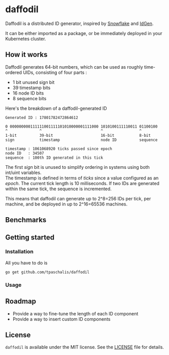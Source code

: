 # daffodil
Daffodil is a distributed ID generator, inspired by [Snowflake](https://github.com/twitter/snowflake) and [IdGen](https://github.com/RobThree/IdGen).

It can be either imported as a package, or be immediately deployed in your Kubernetes cluster.

## How it works

Daffodil generates 64-bit numbers, which can be used as roughly time-ordered UIDs, consisting of four parts :
- 1 bit unused sign bit
- 39 timestamp bits
- 16 node ID bits
- 8 sequence bits

Here's the breakdown of a daffodil-generated ID

```
Generated ID : 17801782472864612

0 000000000111111001111101010000001111000 1010100111110011 01100100
^              ^                          ^                ^
1-bit          39-bit                     16-bit           8-bit
sign           timestamp                  node ID          sequence

timestamp : 1061068920 ticks passed since epoch
node ID   : 34507
sequence  : 100th ID generated in this tick
```

The first *sign* bit is unused to simplify ordering in systems using both int/uint variables.   
The timestamp is defined in terms of *ticks* since a value configured as an *epoch*. The current tick length is 10 milliseconds.
If two IDs are generated within the same tick, the sequence is incremented.

This means that daffodil can generate up to 2^8=256 IDs per tick, per machine, and be deployed in up to 2^16=65536 machines.


## Benchmarks

## Getting started

### Installation
All you have to do is
```
go get github.com/tpaschalis/daffodil
```

### Usage

## Roadmap
- Provide a way to fine-tune the length of each ID component
- Provide a way to insert custom ID components

## License
`daffodil` is available under the MIT license. See the [LICENSE](https://github.com/tpaschalis/daffodil/blob/master/LICENSE) file for details.